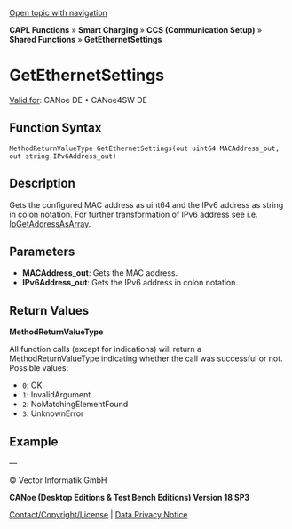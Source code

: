 [Open topic with navigation](../../../../../CANoeDEFamily.htm#Topics/CAPLFunctions/SmartCharging/CCSBindingFunctions/CAPLfunctionGetEthernetSettings.md)

**CAPL Functions** » **Smart Charging** » **CCS (Communication Setup)** » **Shared Functions** » **GetEthernetSettings**

# GetEthernetSettings

[Valid for](../../../Shared/FeatureAvailability.md):  CANoe DE • CANoe4SW DE

## Function Syntax

`MethodReturnValueType GetEthernetSettings(out uint64 MACAddress_out, out string IPv6Address_out)`

## Description

Gets the configured MAC address as uint64 and the IPv6 address as string in colon notation. For further transformation of IPv6 address see i.e. [IpGetAddressAsArray](../../TCPIPAPI/Functions/CAPLfunctionIPGetAddressAsArray.md).

## Parameters

- **MACAddress_out**: Gets the MAC address.
- **IPv6Address_out**: Gets the IPv6 address in colon notation.

## Return Values

**MethodReturnValueType**

All function calls (except for indications) will return a MethodReturnValueType indicating whether the call was successful or not. Possible values:

- `0`: OK
- `1`: InvalidArgument
- `2`: NoMatchingElementFound
- `3`: UnknownError

## Example

—

© Vector Informatik GmbH

**CANoe (Desktop Editions & Test Bench Editions) Version 18 SP3**

[Contact/Copyright/License](../../../Shared/ContactCopyrightLicense.md) | [Data Privacy Notice](https://www.vector.com/int/en/company/get-info/privacy-policy/)